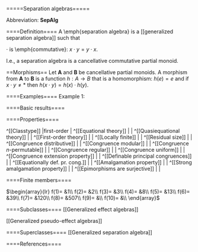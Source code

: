 =====Separation algebras=====

Abbreviation: **SepAlg**

====Definition====
A \emph{separation algebra} is a [[generalized separation algebra]] such that 

$\cdot$ is \emph{commutative}: $x\cdot y = y\cdot x$.

I.e., a separation algebra is a cancellative commutative partial monoid.

==Morphisms==
Let $\mathbf{A}$ and $\mathbf{B}$ be cancellative partial monoids. A morphism from $\mathbf{A}$ to $\mathbf{B}$ is a function $h:A\rightarrow B$ that is a homomorphism: 
$h(e)=e$ and
if $x\cdot y\ne *$ then $h(x \cdot y)=h(x) \cdot h(y)$.

====Examples====
Example 1: 

====Basic results====


====Properties====

^[[Classtype]]                        |first-order  |
^[[Equational theory]]                | |
^[[Quasiequational theory]]           | |
^[[First-order theory]]               | |
^[[Locally finite]]                   | |
^[[Residual size]]                    | |
^[[Congruence distributive]]          | |
^[[Congruence modular]]               | |
^[[Congruence $n$-permutable]]        | |
^[[Congruence regular]]               | |
^[[Congruence uniform]]               | |
^[[Congruence extension property]]    | |
^[[Definable principal congruences]]  | |
^[[Equationally def. pr. cong.]]      | |
^[[Amalgamation property]]            | |
^[[Strong amalgamation property]]     | |
^[[Epimorphisms are surjective]]      | |

====Finite members====

$\begin{array}{lr}
  f(1)= &1\\
  f(2)= &2\\
  f(3)= &3\\
  f(4)= &8\\
  f(5)= &13\\
  f(6)= &39\\
  f(7)= &120\\
  f(8)= &507\\
  f(9)= &\\
  f(10)= &\\
\end{array}$

====Subclasses====
[[Generalized effect algebras]]

[[Generalized pseudo-effect algebras]]


====Superclasses====
[[Generalized separation algebra]]


====References====


